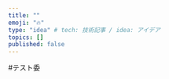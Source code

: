 ```yaml
---
title: ""
emoji: "🔥"
type: "idea" # tech: 技術記事 / idea: アイデア
topics: []
published: false
---
```

#テスト委